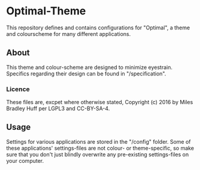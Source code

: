 <!----------------------------------------------------------------------------->
# Optimal-Theme
This repository defines and contains configurations for "Optimal", a theme and
colourscheme for many different applications.

<!----------------------------------------------------------------------------->
## About
This theme and colour-scheme are designed to minimize eyestrain.  Specifics
regarding their design can be found in "/specification".

### Licence
These files are, excpet where otherwise stated, Copyright (c) 2016 by Miles
Bradley Huff per LGPL3 and CC-BY-SA-4.

<!----------------------------------------------------------------------------->
## Usage
Settings for various applications are stored in the "/config" folder.  Some of
these applications' settings-files are not colour- or theme-specific, so make
sure that you don't just blindly overwrite any pre-existing settings-files on
your computer.
